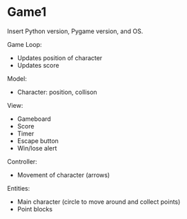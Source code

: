 # Game1

Insert Python version, Pygame version, and OS.

Game Loop:
* Updates position of character
* Updates score
  

Model:
* Character: position, collison


View:
* Gameboard
* Score
* Timer
* Escape button
* Win/lose alert

Controller:
* Movement of character (arrows)

Entities:
* Main character (circle to move around and collect points)
* Point blocks 

